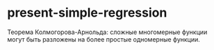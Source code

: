 # present-simple-regression
Теорема Колмогорова-Арнольда: сложные многомерные функции могут быть разложены на более простые одномерные функции.
